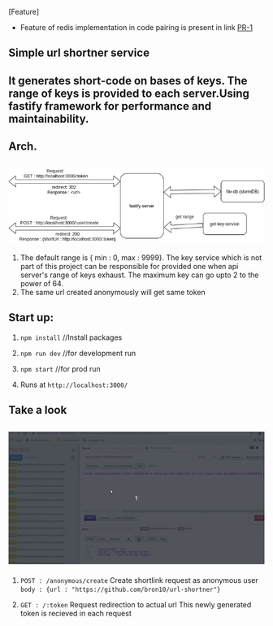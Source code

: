 [Feature]
 - Feature of redis implementation in code pairing is present in link [PR-1](https://github.com/bron10/url-shortner/pull/1)  

## Simple url shortner service
It generates short-code on bases of keys. The range of keys is provided to each server.Using fastify framework for performance and maintainability.   
-------------------------------------------------------

## Arch.
![Alt text](url-short-block.png?raw=true "Title")
-------------------------------------------------------
1. The default range is { min : 0, max : 9999}. The key service which is not part of this
project can be responsible for provided one when api server's range of keys exhaust.
The maximum key can go upto 2 to the power of 64.
2. The same url created anonymously will get same token
## Start up:

1. `npm install` //Install packages

2. `npm run dev` //for development run

3. `npm start` //for prod run

4. Runs at `http://localhost:3000/`

## Take a look
![Alt text](example.gif?raw=true "Title")
-------------------------------------------------------
1. `POST : /anonymous/create` Create shortlink request as anonymous user
    `body : {url : "https://github.com/bron10/url-shortner"}`

2. `GET : /:token` Request redirection to actual url
This newly generated token is recieved in each request

